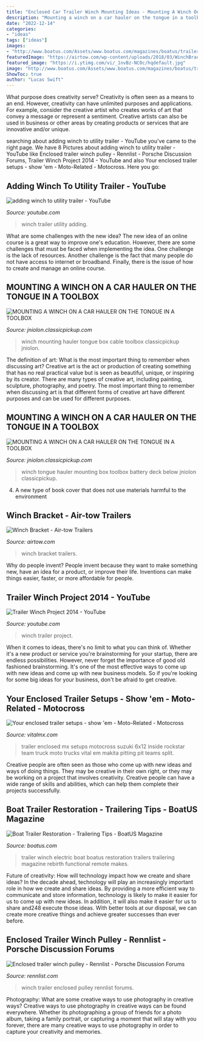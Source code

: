 ```yaml
---
title: "Enclosed Car Trailer Winch Mounting Ideas - Mounting A Winch On A Car Hauler On The Tongue In A Toolbox"
description: "Mounting a winch on a car hauler on the tongue in a toolbox"
date: "2022-12-14"
categories:
- "ideas"
tags: ["ideas"]
images:
- "http://www.boatus.com/Assets/www.boatus.com/magazines/boatus/trailering/2013/October/img/rebirth-10.jpg"
featuredImage: "https://airtow.com/wp-content/uploads/2018/03/WinchBracket2.jpg"
featured_image: "https://i.ytimg.com/vi/_1nvBz-NC0c/hqdefault.jpg"
image: "http://www.boatus.com/Assets/www.boatus.com/magazines/boatus/trailering/2013/October/img/rebirth-10.jpg"
ShowToc: true
author: "Lucas Swift"
---
```



What purpose does creativity serve?
Creativity is often seen as a means to an end. However, creativity can have unlimited purposes and applications. For example, consider the creative artist who creates works of art that convey a message or represent a sentiment. Creative artists can also be used in business or other areas by creating products or services that are innovative and/or unique.

	

		
searching about adding winch to utility trailer - YouTube you've came to the right page. We have 8 Pictures about adding winch to utility trailer - YouTube like Enclosed trailer winch pulley - Rennlist - Porsche Discussion Forums, Trailer Winch Project 2014 - YouTube and also Your enclosed trailer setups - show &#039;em - Moto-Related - Motocross. Here you go:
		
    
## Adding Winch To Utility Trailer - YouTube

<img loading=lazy src="https://i.ytimg.com/vi/_1nvBz-NC0c/hqdefault.jpg" onerror="this.onerror=null;this.src='https://tse3.mm.bing.net/th?id=OIP._jdIjLnHfPUgzUrNEvoT9gHaFj&amp;pid=15.1';" alt="adding winch to utility trailer - YouTube">

_Source: youtube.com_

>winch trailer utility adding. 

	

What are some challenges with the new idea?
The new idea of an online course is a great way to improve one's education. However, there are some challenges that must be faced when implementing the idea. One challenge is the lack of resources. Another challenge is the fact that many people do not have access to internet or broadband. Finally, there is the issue of how to create and manage an online course.

    
## MOUNTING A WINCH ON A CAR HAULER ON THE TONGUE IN A TOOLBOX

<img loading=lazy src="https://jniolon.classicpickup.com/carhaulerwinch/winch_001.jpg" onerror="this.onerror=null;this.src='https://tse3.mm.bing.net/th?id=OIP.Habqtm6tan6D519zOAKoEwHaFj&amp;pid=15.1';" alt="MOUNTING A WINCH ON A CAR HAULER ON THE TONGUE IN A TOOLBOX">

_Source: jniolon.classicpickup.com_

>winch mounting hauler tongue box cable toolbox classicpickup jniolon. 

	

The definition of art: What is the most important thing to remember when discussing art?
Creative art is the act or production of creating something that has no real practical value but is seen as beautiful, unique, or inspiring by its creator. There are many types of creative art, including painting, sculpture, photography, and poetry. The most important thing to remember when discussing art is that different forms of creative art have different purposes and can be used for different purposes.

    
## MOUNTING A WINCH ON A CAR HAULER ON THE TONGUE IN A TOOLBOX

<img loading=lazy src="http://jniolon.classicpickup.com/carhaulerwinch/winch_010.jpg" onerror="this.onerror=null;this.src='https://tse1.mm.bing.net/th?id=OIP.CByC0j0jAxwiP1OOyzhF1QHaFj&amp;pid=15.1';" alt="MOUNTING A WINCH ON A CAR HAULER ON THE TONGUE IN A TOOLBOX">

_Source: jniolon.classicpickup.com_

>winch tongue hauler mounting box toolbox battery deck below jniolon classicpickup. 

	

4. A new type of book cover that does not use materials harmful to the environment 

    
## Winch Bracket - Air-tow Trailers

<img loading=lazy src="https://airtow.com/wp-content/uploads/2018/03/WinchBracket2.jpg" onerror="this.onerror=null;this.src='https://tse4.mm.bing.net/th?id=OIP.Rm92C6zR0RE_yzKgl1wVUQHaHa&amp;pid=15.1';" alt="Winch Bracket - Air-tow Trailers">

_Source: airtow.com_

>winch bracket trailers. 

	

Why do people invent?
People invent because they want to make something new, have an idea for a product, or improve their life. Inventions can make things easier, faster, or more affordable for people.

    
## Trailer Winch Project 2014 - YouTube

<img loading=lazy src="https://i.ytimg.com/vi/PbitXiTedY4/maxresdefault.jpg" onerror="this.onerror=null;this.src='https://tse1.mm.bing.net/th?id=OIP.6TNcqpQLAidVhsl3WV1N4QHaEK&amp;pid=15.1';" alt="Trailer Winch Project 2014 - YouTube">

_Source: youtube.com_

>winch trailer project. 

	

When it comes to ideas, there's no limit to what you can think of. Whether it's a new product or service you're brainstorming for your startup, there are endless possibilities. However, never forget the importance of good old fashioned brainstorming. It's one of the most effective ways to come up with new ideas and come up with new business models. So if you're looking for some big ideas for your business, don't be afraid to get creative.

    
## Your Enclosed Trailer Setups - Show &#039;em - Moto-Related - Motocross

<img loading=lazy src="https://p.vitalmx.com/photos/users/64/photos/22953/s780_105065730_1266703346.jpg" onerror="this.onerror=null;this.src='https://tse4.mm.bing.net/th?id=OIP.OmnBijcA4k9M1a40pQW9TAHaE8&amp;pid=15.1';" alt="Your enclosed trailer setups - show &#039;em - Moto-Related - Motocross">

_Source: vitalmx.com_

>trailer enclosed mx setups motocross suzuki 6x12 inside rockstar team truck moto trucks vital em makita pitting pit teams split. 

	

Creative people are often seen as those who come up with new ideas and ways of doing things. They may be creative in their own right, or they may be working on a project that involves creativity. Creative people can have a wide range of skills and abilities, which can help them complete their projects successfully.

    
## Boat Trailer Restoration - Trailering Tips - BoatUS Magazine

<img loading=lazy src="http://www.boatus.com/Assets/www.boatus.com/magazines/boatus/trailering/2013/October/img/rebirth-10.jpg" onerror="this.onerror=null;this.src='https://tse1.mm.bing.net/th?id=OIP.hPoy2Af_LmjnPDweKVMVlwHaE8&amp;pid=15.1';" alt="Boat Trailer Restoration - Trailering Tips - BoatUS Magazine">

_Source: boatus.com_

>trailer winch electric boat boatus restoration trailers trailering magazine rebirth functional remote makes. 

	

Future of creativity: How will technology impact how we create and share ideas?
In the decade ahead, technology will play an increasingly important role in how we create and share ideas. By providing a more efficient way to communicate and store information, technology is likely to make it easier for us to come up with new ideas. In addition, it will also make it easier for us to share and248
execute those ideas. With better tools at our disposal, we can create more creative things and achieve greater successes than ever before.

    
## Enclosed Trailer Winch Pulley - Rennlist - Porsche Discussion Forums

<img loading=lazy src="https://rennlist.com/forums/attachments/racing-and-drivers-education-forum/1011020d1452801969-enclosed-trailer-winch-pulley-photo464.jpg" onerror="this.onerror=null;this.src='https://tse2.mm.bing.net/th?id=OIP.uupztjmgBW66FmMu_MqxvQHaJ-&amp;pid=15.1';" alt="Enclosed trailer winch pulley - Rennlist - Porsche Discussion Forums">

_Source: rennlist.com_

>winch trailer enclosed pulley rennlist forums. 

	

Photography: What are some creative ways to use photography in creative ways?
Creative ways to use photography in creative ways can be found everywhere. Whether its photographing a group of friends for a photo album, taking a family portrait, or capturing a moment that will stay with you forever, there are many creative ways to use photography in order to capture your creativity and memories.

